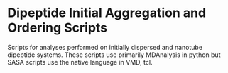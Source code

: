 # Dipeptide Initial Aggregation and Ordering Scripts

Scripts for analyses performed on initially dispersed and nanotube dipeptide systems. These scripts use primarily MDAnalysis in python but SASA scripts use the native language in VMD, tcl.
